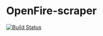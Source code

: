 # OpenFire-scraper
[![Build Status](https://travis-ci.org/elmorek/OpenFire-scraper.svg?branch=master)](https://travis-ci.org/elmorek/OpenFire-scraper)
